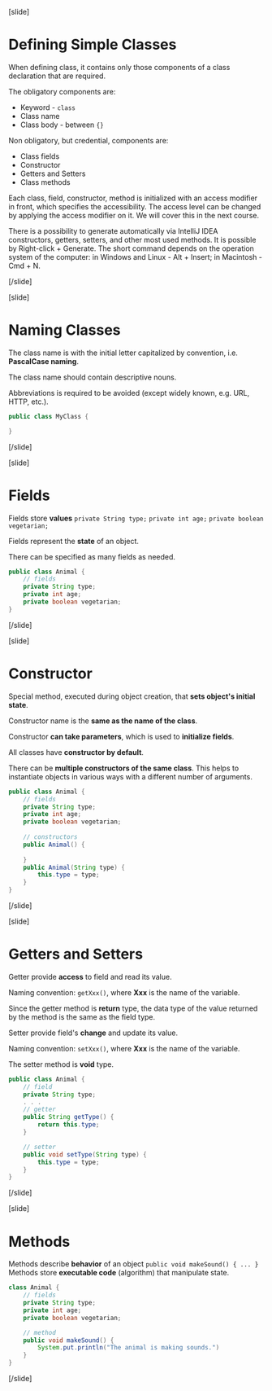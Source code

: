 [slide]
# Defining Simple Classes

When defining class, it contains only those components of a class declaration that are required.

The obligatory components are:
- Keyword - `class`
- Class name
- Class body - between `{}`

Non obligatory, but credential, components are: 
- Class fields
- Constructor
- Getters and Setters
- Class methods

Each class, field, constructor, method is initialized with an access modifier in front, which specifies the accessibility. Тhe access level can be changed by applying the access modifier on it. We will cover this in the next course. 

There is a possibility to generate automatically via IntelliJ IDEA constructors, getters, setters, and other most used methods. It is possible by Right-click + Generate. The short command depends on the operation system of the computer: in Windows and Linux - Alt + Insert; in Macintosh - Cmd + N.


[/slide]


[slide]
# Naming Classes

The class name is with the initial letter capitalized by convention, i.e. **PascalCase naming**. 

The class name should contain descriptive nouns.

Abbreviations is required to be avoided (except widely known, e.g. URL, HTTP, etc.).

```java
public class MyClass {

}
```

[/slide]


[slide]
# Fields

Fields store **values** 
`private String type;` `private int age;` `private boolean vegetarian;`

Fields represent the **state** of an object.

There can be specified as many fields as needed.


```java
public class Animal {
    // fields
    private String type;
    private int age;
    private boolean vegetarian;
}
```

[/slide]


[slide]
# Constructor

Special method, executed during object creation, that **sets object's initial state**.

Constructor name is the **same as the name of the class**.

Constructor **can take parameters**, which is used to **initialize fields**.

All classes have **constructor by default**. 

There can be **multiple constructors of the same class**. This helps to instantiate objects in various ways with a different number of arguments.

```java
public class Animal {
    // fields
    private String type;
    private int age;
    private boolean vegetarian;
    
    // constructors
    public Animal() {
        
    }
    public Animal(String type) {
        this.type = type;
    }
}
```
[/slide]

[slide]
# Getters and Setters

Getter provide **access** to field and read its value. 

Naming convention: `getXxx()`, where **Xxx** is the name of the variable. 

Since the getter method is **return** type, the data type of the value returned by the method is the same as the field type.

Setter provide field's **change** and update its value. 

Naming convention: `setXxx()`, where **Xxx** is the name of the variable. 

The setter method is **void** type.

```java
public class Animal {
    // field
    private String type;
    . . .
    // getter
    public String getType() {
        return this.type;
    }

    // setter
    public void setType(String type) {
        this.type = type;
    }
}
```
[/slide]

[slide]
# Methods

Methods describe **behavior** of an object 
`public void makeSound() { ... }`
Methods store **executable code** (algorithm) that manipulate state.

```java
class Animal {
    // fields
    private String type;
    private int age;
    private boolean vegetarian;

    // method
    public void makeSound() {
        System.put.println("The animal is making sounds.")
    }
}
```
[/slide]


